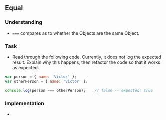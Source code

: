 ## Equal

### Understanding
- `===` compares as to whether the Objects are the same Object.

### Task
- Read through the following code. Currently, it does not log the expected result. Explain why this happens, then refactor the code so that it works as expected.

```js
var person = { name: 'Victor' };
var otherPerson = { name: 'Victor' };

console.log(person === otherPerson);    // false -- expected: true
```

### Implementation
- 